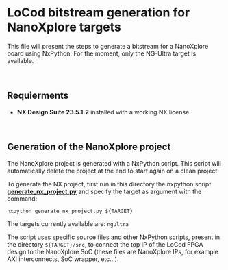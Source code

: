 # LoCod bitstream generation for NanoXplore targets

This file will present the steps to generate a bitstream for a NanoXplore board using NxPython. For the moment, only the NG-Ultra target is available.

<br>

## Requierments

- **NX Design Suite 23.5.1.2** installed with a working NX license

<br>

## Generation of the NanoXplore project

The NanoXplore project is generated with a NxPython script. This script will automatically delete the project at the end to start again on a clean project.

To generate the NX project, first run in this directory the nxpython script [**generate_nx_project.py**](generate_nx_project.py) and specify the target as argument with the command:

```console
nxpython generate_nx_project.py ${TARGET}
```

The targets currently available are: `ngultra`

The script uses specific source files and other NxPython scripts, present in the directory `${TARGET}/src`, to connect the top IP of the LoCod FPGA design to the NanoXplore SoC (these files are NanoXplore IPs, for example AXI interconnects, SoC wrapper, etc...).